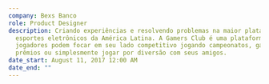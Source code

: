 ```yaml
---
company: Bexs Banco
role: Product Designer
description: Criando experiências e resolvendo problemas na maior plataforma de
  esportes eletrônicos da América Latina. A Gamers Club é uma plataforma onde
  jogadores podem focar em seu lado competitivo jogando campeonatos, ganhando
  prêmios ou simplesmente jogar por diversão com seus amigos.
date_start: August 11, 2017 12:00 AM
date_end: ""
---
```


